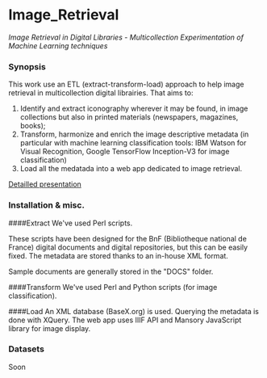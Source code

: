 # Image_Retrieval
*Image Retrieval in Digital Libraries - Multicollection Experimentation of Machine Learning techniques*

### Synopsis
This work use an ETL (extract-transform-load) approach to help image retrieval in multicollection digital librairies. 
That aims to: 
1. Identify and extract iconography wherever it may be found, in image collections but also in printed materials (newspapers, magazines, books); 
2. Transform, harmonize and enrich the image descriptive metadata (in particular with machine learning classification tools: IBM Watson for Visual Recognition, Google TensorFlow Inception-V3 for image classification)
3. Load all the medatada into a web app dedicated to image retrieval. 

[Detailled presentation](http://altomator.github.io/EN-data_mining/)

### Installation & misc.
####Extract
We've used Perl scripts. 

These scripts have been designed for the BnF (Bibliotheque national de France) digital documents and digital repositories, but this can be easily fixed. The metadata are stored thanks to an in-house XML format.

Sample documents are generally stored in the "DOCS" folder. 

####Transform
We've used Perl and Python scripts (for image classification). 

####Load
An XML database (BaseX.org) is used. Querying the metadata is done with XQuery.
The web app uses IIIF API and Mansory JavaScript library for image display.

### Datasets
Soon
